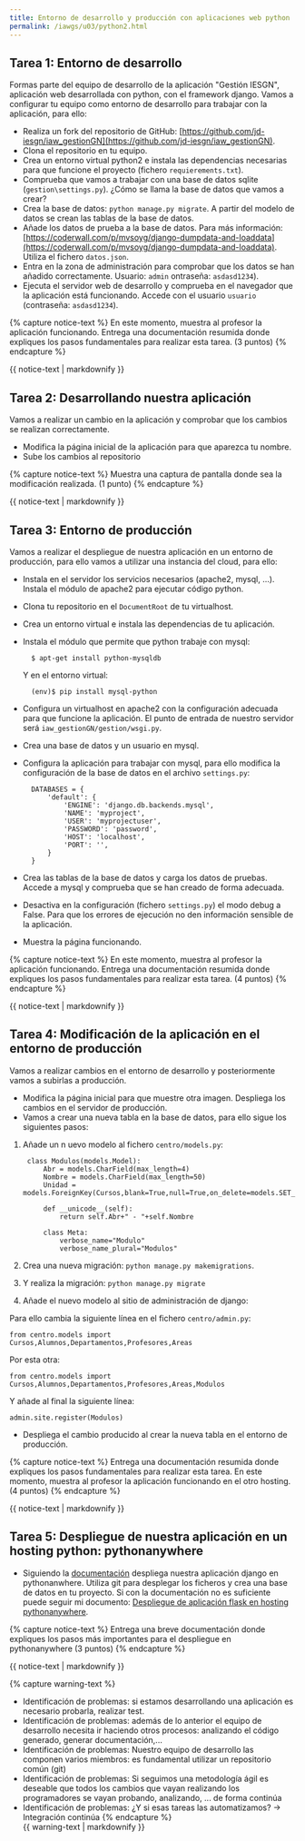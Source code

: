 ```yaml
---
title: Entorno de desarrollo y producción con aplicaciones web python
permalink: /iawgs/u03/python2.html
---
```


## Tarea 1: Entorno de desarrollo 

Formas parte del equipo de desarrollo de la aplicación "Gestión IESGN", aplicación web desarrollada con python, con el framework django. Vamos a configurar tu equipo como entorno de desarrollo para trabajar con la aplicación, para ello:

* Realiza un fork del repositorio de GitHub: [https://github.com/jd-iesgn/iaw_gestionGN](https://github.com/jd-iesgn/iaw_gestionGN).
* Clona el repositorio en tu equipo.
* Crea un entorno virtual python2 e instala las dependencias necesarias para que funcione el proyecto (fichero `requierements.txt`).
* Comprueba que vamos a trabajar con una base de datos sqlite (`gestion\settings.py`). ¿Cómo se llama la base de datos que vamos a crear?
* Crea la base de datos: `python manage.py migrate`. A partir del modelo de datos se crean las tablas de la base de datos.
* Añade los datos de prueba a la base de datos. Para más información: [https://coderwall.com/p/mvsoyg/django-dumpdata-and-loaddata](https://coderwall.com/p/mvsoyg/django-dumpdata-and-loaddata). Utiliza el fichero `datos.json`.
* Entra en la zona de administración para comprobar que los datos se han añadido correctamente. Usuario: `admin` ontraseña: `asdasd1234`).
* Ejecuta el servidor web de desarrollo y comprueba en el navegador que la aplicación está funcionando. Accede con el usuario `usuario` (contraseña: `asdasd1234`).

{% capture notice-text %}
En este momento, muestra al profesor la aplicación funcionando. Entrega una documentación resumida donde expliques los pasos fundamentales para realizar esta tarea. (3 puntos)
{% endcapture %}<div class="notice--info">{{ notice-text | markdownify }}</div>

## Tarea 2: Desarrollando nuestra aplicación

Vamos a realizar un cambio en la aplicación y comprobar que los cambios se realizan correctamente.

* Modifica la página inicial de la aplicación para que aparezca tu nombre.
* Sube los cambios al repositorio

{% capture notice-text %}
Muestra una captura de pantalla donde sea la modificación realizada. (1 punto)
{% endcapture %}<div class="notice--info">{{ notice-text | markdownify }}</div>

## Tarea 3: Entorno de producción

Vamos a realizar el despliegue de nuestra aplicación en un entorno de producción, para ello vamos a utilizar una instancia del cloud, para ello:

* Instala en el servidor los servicios necesarios (apache2, mysql, ...). Instala el módulo de apache2 para ejecutar código python.
* Clona tu repositorio en el `DocumentRoot` de tu virtualhost.
* Crea un entorno virtual e instala las dependencias de tu aplicación.
* Instala el módulo que permite que python trabaje con mysql: 

		$ apt-get install python-mysqldb

	Y en el entorno virtual:

		(env)$ pip install mysql-python

* Configura un virtualhost en apache2 con la configuración adecuada para que funcione la aplicación. El punto de entrada de nuestro servidor será `iaw_gestionGN/gestion/wsgi.py`.
* Crea una base de datos y un usuario en mysql.
* Configura la aplicación para trabajar con mysql, para ello modifica la configuración de la base de datos en el archivo `settings.py`:

		DATABASES = {
		    'default': {
		        'ENGINE': 'django.db.backends.mysql',
		        'NAME': 'myproject',
		        'USER': 'myprojectuser',
		        'PASSWORD': 'password',
		        'HOST': 'localhost',
		        'PORT': '',
		    }
		}

* Crea las tablas de la base de datos y carga los datos de pruebas. Accede a mysql y comprueba que se han creado de forma adecuada.
* Desactiva en la configuración (fichero `settings.py`) el modo debug a False. Para que los errores de ejecución no den información sensible de la aplicación.
* Muestra la página funcionando.

{% capture notice-text %}
En este momento, muestra al profesor la aplicación funcionando. Entrega una documentación resumida donde expliques los pasos fundamentales para realizar esta tarea. (4 puntos)
{% endcapture %}<div class="notice--info">{{ notice-text | markdownify }}</div>

## Tarea 4: Modificación de la aplicación en el entorno de producción

Vamos a realizar cambios en el entorno de desarrollo y posteriormente vamos a subirlas a producción.

* Modifica la página inicial para que muestre otra imagen. Despliega los cambios en el servidor de producción.
* Vamos a crear una nueva tabla en la base de datos, para ello sigue los siguientes pasos:
	
1. Añade un n uevo modelo al fichero `centro/models.py`:

		class Modulos(models.Model):	
			Abr = models.CharField(max_length=4)
			Nombre = models.CharField(max_length=50)
			Unidad = models.ForeignKey(Cursos,blank=True,null=True,on_delete=models.SET_NULL)
			
			def __unicode__(self):
				return self.Abr+" - "+self.Nombre 		

			class Meta:
				verbose_name="Modulo"
				verbose_name_plural="Modulos"

2. Crea una nueva migración: `python manage.py makemigrations`. 
3. Y realiza la migración: `python manage.py migrate`
4. Añade el nuevo modelo al sitio de administración de django:

Para ello cambia la siguiente línea en el fichero `centro/admin.py`:
	
	from centro.models import Cursos,Alumnos,Departamentos,Profesores,Areas

Por esta otra:

	from centro.models import Cursos,Alumnos,Departamentos,Profesores,Areas,Modulos

Y añade al final la siguiente línea:

	admin.site.register(Modulos)

* Despliega el cambio producido al crear la nueva tabla en el entorno de producción.

{% capture notice-text %}
Entrega una documentación resumida donde expliques los pasos fundamentales para realizar esta tarea.
	En este momento, muestra al profesor la aplicación funcionando en el otro hosting. (4 puntos)
{% endcapture %}<div class="notice--info">{{ notice-text | markdownify }}</div>

## Tarea 5: Despliegue de nuestra aplicación en un hosting python: pythonanywhere

* Siguiendo la [documentación](https://help.pythonanywhere.com/pages/) despliega nuestra aplicación django en pythonanwhere. Utiliza git para desplegar los ficheros y crea una base de datos en tu proyecto. Si con la documentación no es suficiente puede seguir mi documento: [Despliegue de aplicación flask en hosting pythonanywhere](https://github.com/josedom24/curso_flask/tree/master/curso/u34).

{% capture notice-text %}
Entrega una breve documentación donde expliques los pasos más importantes para el despliegue en pythonanywhere (3 puntos)
{% endcapture %}<div class="notice--info">{{ notice-text | markdownify }}</div>

{% capture warning-text %}
* Identificación de problemas: si estamos desarrollando una aplicación es necesario probarla, realizar test.
* Identificación de problemas: además de lo anterior el equipo de desarrollo necesita ir haciendo otros procesos: analizando el código generado, generar documentación,...
* Identificación de problemas: Nuestro equipo de desarrollo las componen varios miembros: es fundamental utilizar un repositorio común (git)
* Identificación de problemas: Si seguimos una metodología ágil es deseable que todos los cambios que vayan realizando los programadores se vayan probando, analizando, ... de forma continúa
* Identificación de problemas: ¿Y si esas tareas las automatizamos? -> Integración continúa
{% endcapture %}<div class="notice--warning">{{ warning-text | markdownify }}</div>


